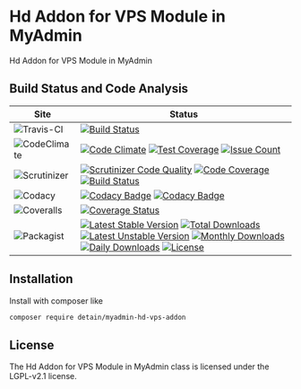 # Hd Addon for VPS Module in MyAdmin

Hd Addon for VPS Module in MyAdmin

## Build Status and Code Analysis

Site          | Status
--------------|---------------------------
![Travis-CI](http://i.is.cc/storage/GYd75qN.png "Travis-CI")     | [![Build Status](https://travis-ci.org/detain/myadmin-hd-vps-addon.svg?branch=master)](https://travis-ci.org/detain/myadmin-hd-vps-addon)
![CodeClimate](http://i.is.cc/storage/GYlageh.png "CodeClimate")  | [![Code Climate](https://codeclimate.com/github/detain/myadmin-hd-vps-addon/badges/gpa.svg)](https://codeclimate.com/github/detain/myadmin-hd-vps-addon) [![Test Coverage](https://codeclimate.com/github/detain/myadmin-hd-vps-addon/badges/coverage.svg)](https://codeclimate.com/github/detain/myadmin-hd-vps-addon/coverage) [![Issue Count](https://codeclimate.com/github/detain/myadmin-hd-vps-addon/badges/issue_count.svg)](https://codeclimate.com/github/detain/myadmin-hd-vps-addon)
![Scrutinizer](http://i.is.cc/storage/GYeUnux.png "Scrutinizer")   | [![Scrutinizer Code Quality](https://scrutinizer-ci.com/g/myadmin-plugins/hd-vps-addon/badges/quality-score.png?b=master)](https://scrutinizer-ci.com/g/myadmin-plugins/hd-vps-addon/?branch=master) [![Code Coverage](https://scrutinizer-ci.com/g/myadmin-plugins/hd-vps-addon/badges/coverage.png?b=master)](https://scrutinizer-ci.com/g/myadmin-plugins/hd-vps-addon/?branch=master) [![Build Status](https://scrutinizer-ci.com/g/myadmin-plugins/hd-vps-addon/badges/build.png?b=master)](https://scrutinizer-ci.com/g/myadmin-plugins/hd-vps-addon/build-status/master)
![Codacy](http://i.is.cc/storage/GYi66Cx.png "Codacy")        | [![Codacy Badge](https://api.codacy.com/project/badge/Grade/226251fc068f4fd5b4b4ef9a40011d06)](https://www.codacy.com/app/detain/myadmin-hd-vps-addon) [![Codacy Badge](https://api.codacy.com/project/badge/Coverage/25fa74eb74c947bf969602fcfe87e349)](https://www.codacy.com/app/detain/myadmin-hd-vps-addon?utm_source=github.com&utm_medium=referral&utm_content=detain/myadmin-hd-vps-addon&utm_campaign=Badge_Coverage)
![Coveralls](http://i.is.cc/storage/GYjNSim.png "Coveralls")    | [![Coverage Status](https://coveralls.io/repos/github/detain/db_abstraction/badge.svg?branch=master)](https://coveralls.io/github/detain/myadmin-hd-vps-addon?branch=master)
![Packagist](http://i.is.cc/storage/GYacBEX.png "Packagist")     | [![Latest Stable Version](https://poser.pugx.org/detain/myadmin-hd-vps-addon/version)](https://packagist.org/packages/detain/myadmin-hd-vps-addon) [![Total Downloads](https://poser.pugx.org/detain/myadmin-hd-vps-addon/downloads)](https://packagist.org/packages/detain/myadmin-hd-vps-addon) [![Latest Unstable Version](https://poser.pugx.org/detain/myadmin-hd-vps-addon/v/unstable)](//packagist.org/packages/detain/myadmin-hd-vps-addon) [![Monthly Downloads](https://poser.pugx.org/detain/myadmin-hd-vps-addon/d/monthly)](https://packagist.org/packages/detain/myadmin-hd-vps-addon) [![Daily Downloads](https://poser.pugx.org/detain/myadmin-hd-vps-addon/d/daily)](https://packagist.org/packages/detain/myadmin-hd-vps-addon) [![License](https://poser.pugx.org/detain/myadmin-hd-vps-addon/license)](https://packagist.org/packages/detain/myadmin-hd-vps-addon)


## Installation

Install with composer like

```sh
composer require detain/myadmin-hd-vps-addon
```

## License

The Hd Addon for VPS Module in MyAdmin class is licensed under the LGPL-v2.1 license.

